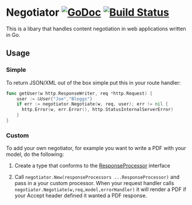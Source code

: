# Negotiator [![GoDoc](https://godoc.org/github.com/jchannon/negotiator?status.png)](http://godoc.org/github.com/jchannon/negotiator) [![Build Status](https://travis-ci.org/jchannon/negotiator.svg?branch=master)](https://travis-ci.org/jchannon/negotiator)
This is a libary that handles content negotiation in web applications written in Go.

## Usage

### Simple
To return JSON/XML out of the box simple put this in your route handler:
```go
func getUser(w http.ResponseWriter, req *http.Request) {
    user := &User{"Joe","Bloggs"}
    if err := negotiator.Negotiate(w, req, user); err != nil {
      http.Error(w, err.Error(), http.StatusInternalServerError)
    }
}
```
### Custom

To add your own negotiator, for example you want to write a PDF with your model, do the following:


1) Create a type that conforms to the [ResponseProcessor](https://github.com/jchannon/negotiator/blob/master/responseprocessor.go) interface

2) Call `negotiator.New(responseProcessors ...ResponseProcessor)` and pass in a your custom processor. When your request handler calls `negotiator.Negotiate(w,req,model,errorHandler)` it will render a PDF if your Accept header defined it wanted a PDF response.
